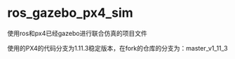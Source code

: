 # ros_gazebo_px4_sim
使用ros和px4已经gazebo进行联合仿真的项目文件

使用的PX4的代码分支为1.11.3稳定版本，在fork的仓库的分支为：master_v1_11_3
